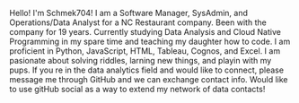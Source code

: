 Hello! I'm Schmek704!  I am a Software Manager, SysAdmin, and Operations/Data Analyst for a NC Restaurant company.  Been with the company for 19 years. Currently studying Data Analysis and Cloud Native Programming in my spare time and teaching my daughter how to code. I am proficient in Python, JavaScript, HTML, Tableau, Cognos, and Excel.  I am pasionate about solving riddles, larning new things, and playin with my pups. If you re in the data analytics field and would like to connect, please message me through GitHub and we can exchange contact info. Would like to use gitHub social as a way to extend my network of data contacts!
